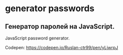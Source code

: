 # generator passwords
Генератор паролей на JavaScript.
------------------------------------------------------------------------------
JavaScript password generator.

Codepen: https://codepen.io/Ruslan-ctr99/pen/yLjwrpJ
